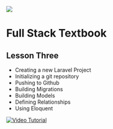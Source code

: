 ![](http://static1.squarespace.com/static/538f3fcde4b05c5fecc7a40e/t/538f48a4e4b00d94e8c253b3/1453396632576/?format=400w)
# Full Stack Textbook
## Lesson Three
* Creating a new Laravel Project
* Initializing a git repository
* Pushing to Github
* Building Migrations
* Building Models
* Defining Relationships
* Using Eloquent

[![Video Tutorial](http://img.youtube.com/vi/jM2l8iKr6TE/0.jpg)](https://youtu.be/jM2l8iKr6TE)

